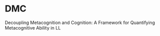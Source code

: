 # DMC
Decoupling Metacognition and Cognition: A Framework for Quantifying Metacognitive Ability in LL

